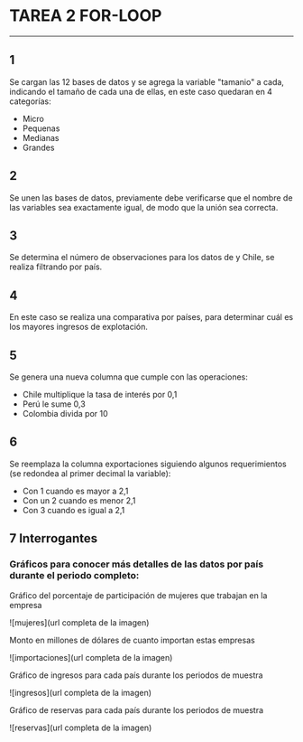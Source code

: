# TAREA 2 FOR-LOOP

<hr>

## 1 

Se cargan las 12 bases de datos y se agrega la variable "tamanio" a cada, indicando el tamaño de cada una de ellas, en este caso quedaran en 4 categorías:

- Micro
- Pequenas
- Medianas
- Grandes

## 2 

Se unen las bases de datos, previamente debe verificarse que el nombre de las variables sea exactamente igual, de modo que la unión sea correcta. 

## 3

Se determina el número de observaciones para los datos de y Chile, se realiza filtrando por país.

## 4

En este caso se realiza una comparativa por países, para determinar cuál es los mayores ingresos de explotación.

## 5

Se genera una nueva columna que cumple con las operaciones:

- Chile multiplique la tasa de interés por 0,1
- Perú le sume 0,3
- Colombia divida por 10

## 6

Se reemplaza la columna exportaciones siguiendo algunos requerimientos (se redondea al primer decimal la variable):

- Con 1 cuando es mayor a 2,1
- Con un 2 cuando es menor 2,1
- Con 3 cuando es igual a 2,1

## 7 Interrogantes

### Gráficos para conocer más detalles de las datos por país durante el periodo completo:

Gráfico del porcentaje de participación de mujeres que trabajan en la empresa

![mujeres](url completa de la imagen)

Monto en millones de dólares de cuanto importan estas empresas

![importaciones](url completa de la imagen)

Gráfico de ingresos para cada país durante los periodos de muestra

![ingresos](url completa de la imagen)

Gráfico de reservas para cada país durante los periodos de muestra

![reservas](url completa de la imagen)

